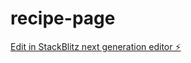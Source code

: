 # recipe-page

[Edit in StackBlitz next generation editor ⚡️](https://stackblitz.com/~/github.com/mi8bi/recipe-page)